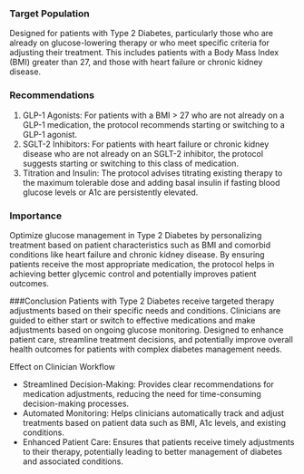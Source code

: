 ### Target Population
Designed for patients with Type 2 Diabetes, particularly those who are already on glucose-lowering therapy or who meet specific criteria for adjusting their treatment. This includes patients with a Body Mass Index (BMI) greater than 27, and those with heart failure or chronic kidney disease.
### Recommendations
  1. GLP-1 Agonists: For patients with a BMI > 27 who are not already on a GLP-1 medication, the protocol recommends starting or switching to a GLP-1 agonist.
  2. SGLT-2 Inhibitors: For patients with heart failure or chronic kidney disease who are not already on an SGLT-2 inhibitor, the protocol suggests starting or switching to this class of medication.
  3. Titration and Insulin: The protocol advises titrating existing therapy to the maximum tolerable dose and adding basal insulin if fasting blood glucose levels or A1c are persistently elevated.
### Importance
Optimize glucose management in Type 2 Diabetes by personalizing treatment based on patient characteristics such as BMI and comorbid conditions like heart failure and chronic kidney disease. By ensuring patients receive the most appropriate medication, the protocol helps in achieving better glycemic control and potentially improves patient outcomes.

###Conclusion
Patients with Type 2 Diabetes receive targeted therapy adjustments based on their specific needs and conditions. Clinicians are guided to either start or switch to effective medications and make adjustments based on ongoing glucose monitoring. Designed to enhance patient care, streamline treatment decisions, and potentially improve overall health outcomes for patients with complex diabetes management needs.

Effect on Clinician Workflow

- Streamlined Decision-Making: Provides clear recommendations for medication adjustments, reducing the need for time-consuming decision-making processes.
- Automated Monitoring: Helps clinicians automatically track and adjust treatments based on patient data such as BMI, A1c levels, and existing conditions.
- Enhanced Patient Care: Ensures that patients receive timely adjustments to their therapy, potentially leading to better management of diabetes and associated conditions.

